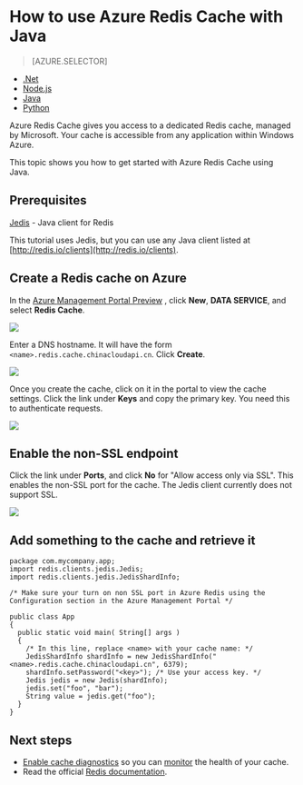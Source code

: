 <properties
   pageTitle="How to use Azure Redis Cache with Java | Windows Azure"
	description="Get started with Azure Redis Cache using Java"
	services="redis-cache"
	documentationCenter=""
	authors="steved0x"
	manager="dwrede"
	editor=""/>

<tags
	ms.service="cache"
	ms.date="10/23/2015"
	wacn.date=""/>

# How to use Azure Redis Cache with Java

> [AZURE.SELECTOR]
- [.Net](/documentation/articles/cache-dotnet-how-to-use-azure-redis-cache)
- [Node.js](/documentation/articles/cache-nodejs-get-started)
- [Java](/documentation/articles/cache-java-get-started)
- [Python](/documentation/articles/cache-python-get-started)

Azure Redis Cache gives you access to a dedicated Redis cache, managed by Microsoft. Your cache is accessible from any application within Windows Azure.

This topic shows you how to get started with Azure Redis Cache using Java.


## Prerequisites

[Jedis](https://github.com/xetorthio/jedis) - Java client for Redis

This tutorial uses Jedis, but you can use any Java client listed at [http://redis.io/clients](http://redis.io/clients).


## Create a Redis cache on Azure

In the [Azure <!-- deleted by customization preview portal](https://manage.windowsazure.cn/) --><!-- keep by customization: begin --> Management Portal Preview](https://manage.windowsazure.cn/) <!-- keep by customization: end -->, click **New**, **DATA SERVICE**, and select **Redis Cache**.

  ![][1]

Enter a DNS hostname. It will have the form `<name>.redis.cache.chinacloudapi.cn`. Click **Create**.

  ![][2]


Once you create the cache, click on it in the <!-- deleted by customization preview --> portal to view the cache settings. Click the link under **Keys** and copy the primary key. You need this to authenticate requests.

  ![][4]


## Enable the non-SSL endpoint


Click the link under **Ports**, and click **No** for "Allow access only via SSL". This enables the non-SSL port for the cache. The Jedis client currently does not support SSL.

  ![][3]


## Add something to the cache and retrieve it

	package com.mycompany.app;
	import redis.clients.jedis.Jedis;
	import redis.clients.jedis.JedisShardInfo;

<!-- deleted by customization
	/* Make sure you turn on non-SSL port in Azure Redis using the Configuration section in the preview portal */
-->
<!-- keep by customization: begin -->
	/* Make sure your turn on non SSL port in Azure Redis using the Configuration section in the Azure Management Portal */
<!-- keep by customization: end -->
	public class App
	{
	  public static void main( String[] args )
	  {
        /* In this line, replace <name> with your cache name: */
	    JedisShardInfo shardInfo = new JedisShardInfo("<name>.redis.cache.chinacloudapi.cn", 6379);
	    shardInfo.setPassword("<key>"); /* Use your access key. */
	    Jedis jedis = new Jedis(shardInfo);
     	jedis.set("foo", "bar");
     	String value = jedis.get("foo");
	  }
	}


## Next steps

- [Enable cache diagnostics](https://msdn.microsoft.com/zh-cn/library/azure/dn763945.aspx#EnableDiagnostics) so you can [monitor](https://msdn.microsoft.com/zh-cn/library/azure/dn763945.aspx) the health of your cache.
- Read the official [Redis documentation](http://redis.io/documentation).


<!--Image references-->
[1]: ./media/cache-java-get-started/cache01.png
[2]: ./media/cache-java-get-started/cache02.png
[3]: ./media/cache-java-get-started/cache03.png
[4]: ./media/cache-java-get-started/cache04.png
